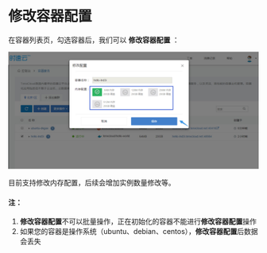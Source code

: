 # 修改容器配置
在容器列表页，勾选容器后，我们可以 **修改容器配置** ：

 ![change_config1](/doc/v1/images/container/change_config1.jpg)

目前支持修改内存配置，后续会增加实例数量修改等。
#### 注：
1. **修改容器配置**不可以批量操作，正在初始化的容器不能进行**修改容器配置**操作
2. 如果您的容器是操作系统（ubuntu、debian、centos），**修改容器配置**后数据会丢失

